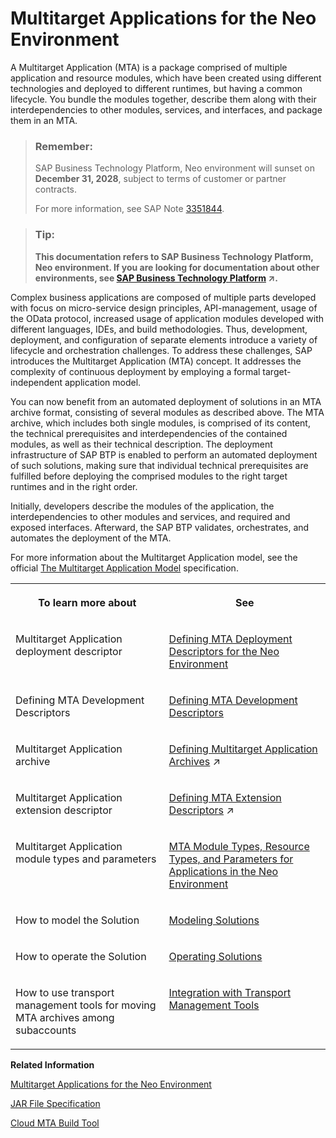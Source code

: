 <!-- loioe1bb7eb746d34237b8b47035adff5022 -->

# Multitarget Applications for the Neo Environment

A Multitarget Application \(MTA\) is a package comprised of multiple application and resource modules, which have been created using different technologies and deployed to different runtimes, but having a common lifecycle. You bundle the modules together, describe them along with their interdependencies to other modules, services, and interfaces, and package them in an MTA.

> ### Remember:  
> SAP Business Technology Platform, Neo environment will sunset on **December 31, 2028**, subject to terms of customer or partner contracts.
> 
> For more information, see SAP Note [3351844](https://me.sap.com/notes/3351844).

> ### Tip:  
> **This documentation refers to SAP Business Technology Platform, Neo environment. If you are looking for documentation about other environments, see [SAP Business Technology Platform](https://help.sap.com/viewer/65de2977205c403bbc107264b8eccf4b/Cloud/en-US/6a2c1ab5a31b4ed9a2ce17a5329e1dd8.html "SAP Business Technology Platform (SAP BTP) is an integrated offering comprised of four technology portfolios: database and data management, application development and integration, analytics, and intelligent technologies. The platform offers users the ability to turn data into business value, compose end-to-end business processes, and build and extend SAP applications quickly.") :arrow_upper_right:.**

Complex business applications are composed of multiple parts developed with focus on micro-service design principles, API-management, usage of the OData protocol, increased usage of application modules developed with different languages, IDEs, and build methodologies. Thus, development, deployment, and configuration of separate elements introduce a variety of lifecycle and orchestration challenges. To address these challenges, SAP introduces the Multitarget Application \(MTA\) concept. It addresses the complexity of continuous deployment by employing a formal target-independent application model.

You can now benefit from an automated deployment of solutions in an MTA archive format, consisting of several modules as described above. The MTA archive, which includes both single modules, is comprised of its content, the technical prerequisites and interdependencies of the contained modules, as well as their technical description. The deployment infrastructure of SAP BTP is enabled to perform an automated deployment of such solutions, making sure that individual technical prerequisites are fulfilled before deploying the comprised modules to the right target runtimes and in the right order.

Initially, developers describe the modules of the application, the interdependencies to other modules and services, and required and exposed interfaces. Afterward, the SAP BTP validates, orchestrates, and automates the deployment of the MTA.

For more information about the Multitarget Application model, see the official [The Multitarget Application Model](https://www.sap.com/documents/2016/06/e2f618e4-757c-0010-82c7-eda71af511fa.html) specification.


<table>
<tr>
<th valign="top">

To learn more about



</th>
<th valign="top">

See



</th>
</tr>
<tr>
<td valign="top">

Multitarget Application deployment descriptor



</td>
<td valign="top">

[Defining MTA Deployment Descriptors for the Neo Environment](defining-mta-deployment-descriptors-for-the-neo-environment-ef90452.md)



</td>
</tr>
<tr>
<td valign="top">

Defining MTA Development Descriptors



</td>
<td valign="top">

[Defining MTA Development Descriptors](defining-mta-development-descriptors-379278d.md)



</td>
</tr>
<tr>
<td valign="top">

Multitarget Application archive



</td>
<td valign="top">

[Defining Multitarget Application Archives](https://help.sap.com/viewer/65de2977205c403bbc107264b8eccf4b/Cloud/en-US/33a0e0eb1e4a47b3af52596b87fd2cef.html "You package the MTA deployment descriptor and module binaries in an MTA archive. You can manually do so as described below, or alternatively use the Cloud MTA Build tool.") :arrow_upper_right:



</td>
</tr>
<tr>
<td valign="top">

Multitarget Application extension descriptor



</td>
<td valign="top">

[Defining MTA Extension Descriptors](https://help.sap.com/viewer/65de2977205c403bbc107264b8eccf4b/Cloud/en-US/50df803465324d36851c79fd07e8972c.html "") :arrow_upper_right:



</td>
</tr>
<tr>
<td valign="top">

Multitarget Application module types and parameters



</td>
<td valign="top">

[MTA Module Types, Resource Types, and Parameters for Applications in the Neo Environment](mta-module-types-resource-types-and-parameters-for-applications-in-the-neo-environment-f1caa87.md)



</td>
</tr>
<tr>
<td valign="top">

How to model the Solution



</td>
<td valign="top">

[Modeling Solutions](modeling-solutions-62f1d91.md)



</td>
</tr>
<tr>
<td valign="top">

How to operate the Solution



</td>
<td valign="top">

[Operating Solutions](operating-solutions-2abf7d4.md)



</td>
</tr>
<tr>
<td valign="top">

How to use transport management tools for moving MTA archives among subaccounts



</td>
<td valign="top">

[Integration with Transport Management Tools](integration-with-transport-management-tools-905baea.md)



</td>
</tr>
</table>

**Related Information**  


[Multitarget Applications for the Neo Environment](multitarget-applications-for-the-neo-environment-e1bb7eb.md "A Multitarget Application (MTA) is a package comprised of multiple application and resource modules, which have been created using different technologies and deployed to different runtimes, but having a common lifecycle. You bundle the modules together, describe them along with their interdependencies to other modules, services, and interfaces, and package them in an MTA.")

[JAR File Specification](http://docs.oracle.com/javase/7/docs/technotes/guides/jar/jar.html)

[Cloud MTA Build Tool](https://github.com/SAP/cloud-mta-build-tool)

